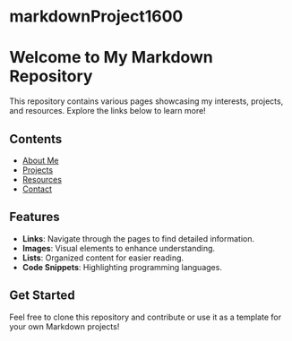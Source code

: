 # markdownProject1600

# Welcome to My Markdown Repository

This repository contains various pages showcasing my interests, projects, and resources. Explore the links below to learn more!

## Contents

- [About Me](About.md)
- [Projects](Projects.md)
- [Resources](Resources.md)
- [Contact](Contact.md)

## Features

- **Links**: Navigate through the pages to find detailed information.
- **Images**: Visual elements to enhance understanding. 
- **Lists**: Organized content for easier reading.
- **Code Snippets**: Highlighting programming languages.

## Get Started

Feel free to clone this repository and contribute or use it as a template for your own Markdown projects!


